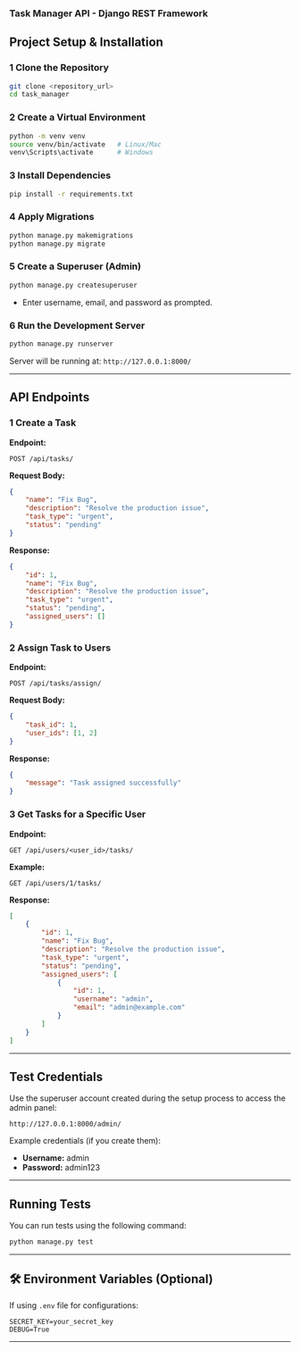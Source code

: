 ### Task Manager API - Django REST Framework

##  **Project Setup & Installation**

### 1️ **Clone the Repository**
```bash
git clone <repository_url>
cd task_manager
```

### 2️ **Create a Virtual Environment**
```bash
python -m venv venv
source venv/bin/activate   # Linux/Mac
venv\Scripts\activate      # Windows
```

### 3️ **Install Dependencies**
```bash
pip install -r requirements.txt
```

### 4️ **Apply Migrations**
```bash
python manage.py makemigrations
python manage.py migrate
```

### 5️ **Create a Superuser (Admin)**
```bash
python manage.py createsuperuser
```
- Enter username, email, and password as prompted.

### 6 **Run the Development Server**
```bash
python manage.py runserver
```
Server will be running at: `http://127.0.0.1:8000/`

---

##  **API Endpoints**

### 1️ **Create a Task**
**Endpoint:**
```
POST /api/tasks/
```
**Request Body:**
```json
{
    "name": "Fix Bug",
    "description": "Resolve the production issue",
    "task_type": "urgent",
    "status": "pending"
}
```
**Response:**
```json
{
    "id": 1,
    "name": "Fix Bug",
    "description": "Resolve the production issue",
    "task_type": "urgent",
    "status": "pending",
    "assigned_users": []
}
```

### 2️ **Assign Task to Users**
**Endpoint:**
```
POST /api/tasks/assign/
```
**Request Body:**
```json
{
    "task_id": 1,
    "user_ids": [1, 2]
}
```
**Response:**
```json
{
    "message": "Task assigned successfully"
}
```

### 3️ **Get Tasks for a Specific User**
**Endpoint:**
```
GET /api/users/<user_id>/tasks/
```
**Example:**
```
GET /api/users/1/tasks/
```
**Response:**
```json
[
    {
        "id": 1,
        "name": "Fix Bug",
        "description": "Resolve the production issue",
        "task_type": "urgent",
        "status": "pending",
        "assigned_users": [
            {
                "id": 1,
                "username": "admin",
                "email": "admin@example.com"
            }
        ]
    }
]
```

---

##  **Test Credentials**
Use the superuser account created during the setup process to access the admin panel:
```
http://127.0.0.1:8000/admin/
```

Example credentials (if you create them):
- **Username:** admin
- **Password:** admin123

---

##  **Running Tests**
You can run tests using the following command:
```bash
python manage.py test
```

---

## 🛠 **Environment Variables (Optional)**
If using `.env` file for configurations:
```
SECRET_KEY=your_secret_key
DEBUG=True
```

---




